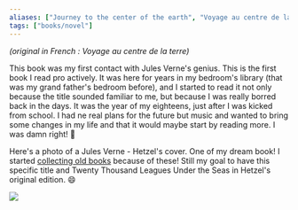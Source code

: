 ```yaml
---
aliases: ["Journey to the center of the earth", "Voyage au centre de la terre"]
tags: ["books/novel"]
---
```

*(original in French : Voyage au centre de la terre)*

This book was my first contact with Jules Verne's genius. This is the first book I read pro actively. It was here for years in my bedroom's library (that was my grand father's bedroom before), and I started to read it not only because the title sounded familiar to me, but because I was really borred back in the days. It was the year of my eighteens, just after I was kicked from school. I had ne real plans for the future but music and wanted to bring some changes in my life and that it would maybe start by reading more. I was damn right! 🤯

Here's a photo of a Jules Verne - Hetzel's cover. One of my dream book! I started [collecting old books](Collecting%20old%20books.md) because of these! Still my goal to have this specific title and Twenty Thousand Leagues Under the Seas in Hetzel's original edition. 😄

![](1566_10300331_0.png)